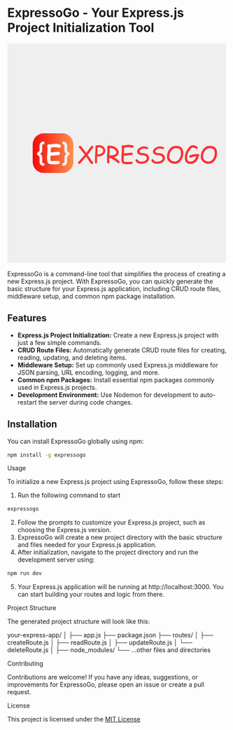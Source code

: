 # ExpressoGo - Your Express.js Project Initialization Tool

![ExpressoGo Logo](https://raw.githubusercontent.com/AyubAhmed0/expressogo/main/ExpressoGo.png?raw=true)

ExpressoGo is a command-line tool that simplifies the process of creating a new Express.js project. With ExpressoGo, you can quickly generate the basic structure for your Express.js application, including CRUD route files, middleware setup, and common npm package installation.

## Features

- **Express.js Project Initialization:** Create a new Express.js project with just a few simple commands.
- **CRUD Route Files:** Automatically generate CRUD route files for creating, reading, updating, and deleting items.
- **Middleware Setup:** Set up commonly used Express.js middleware for JSON parsing, URL encoding, logging, and more.
- **Common npm Packages:** Install essential npm packages commonly used in Express.js projects.
- **Development Environment:** Use Nodemon for development to auto-restart the server during code changes.

## Installation

You can install ExpressoGo globally using npm:

```bash
npm install -g expressogo
```

Usage

To initialize a new Express.js project using ExpressoGo, follow these steps:

1. Run the following command to start 
```bash
expressogo
```
2. Follow the prompts to customize your Express.js project, such as choosing the Express.js version.
3. ExpressoGo will create a new project directory with the basic structure and files needed for your Express.js application.
4. After initialization, navigate to the project directory and run the development server using:

```bash
npm run dev
```
5. Your Express.js application will be running at http://localhost:3000. You can start building your routes and logic from there.

Project Structure

The generated project structure will look like this:

your-express-app/
│
├── app.js
├── package.json
├── routes/
│   ├── createRoute.js
│   ├── readRoute.js
│   ├── updateRoute.js
│   └── deleteRoute.js
│
├── node_modules/
└── ...other files and directories

Contributing

Contributions are welcome! If you have any ideas, suggestions, or improvements for ExpressoGo, please open an issue or create a pull request.

License

This project is licensed under the [MIT License](http://opensource.org/licenses/MIT)